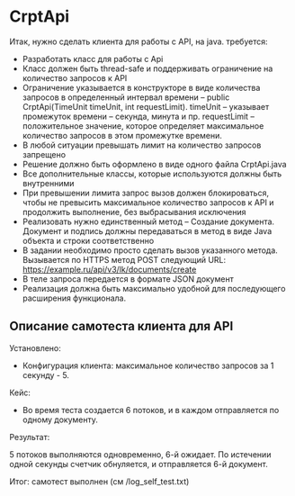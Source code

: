 # CrptApi

Итак, нужно сделать клиента для работы с API, на java. требуется:

- Разработать класс для работы с Api
- Класс должен быть thread-safe и поддерживать ограничение на количество запросов к API
- Ограничение указывается в конструкторе в виде количества запросов в определенный интервал времени – public CrptApi(TimeUnit timeUnit, int requestLimit). 
  timeUnit – указывает промежуток времени – секунда, минута и пр.
  requestLimit – положительное значение, которое определяет максимальное количество запросов в этом промежутке времени.
- В любой ситуации превышать лимит на количество запросов запрещено
- Решение должно быть оформлено в виде одного файла CrptApi.java
- Все дополнительные классы, которые используются должны быть внутренними
- При превышении лимита запрос вызов должен блокироваться, чтобы не превысить максимальное количество запросов к API и продолжить выполнение, без выбрасывания исключения
- Реализовать нужно единственный метод – Создание документа. Документ и подпись должны передаваться в метод в виде Java объекта и строки соответственно
- В задании необходимо просто сделать вызов указанного метода. Вызывается по HTTPS метод POST следующий URL: https://example.ru/api/v3/lk/documents/create
- В теле запроса передается в формате JSON документ
- Реализация должна быть максимально удобной для последующего расширения функционала.



## Описание самотеста клиента для API

Установлено:

- Конфигурация клиента: максимальное количество запросов за 1 секунду - 5.

Кейс:

- Во время теста создается 6 потоков, и в каждом отправляется по одному документу.

Результат:

5 потоков выполняются одновременно, 6-й ожидает. По истечении одной секунды счетчик обнуляется, и отправляется 6-й документ.

Итог: самотест выполнен (см /log_self_test.txt)
